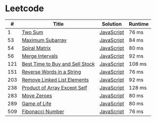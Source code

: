 # Leetcode

| # | Title | Solution | Runtime |
|---| ----- | -------- | ------- |
|1|[ Two Sum](https://leetcode.com/problems/two-sum/)|[JavaScript](./solutions/1.%20Two%20Sum.js)|76 ms|
|53|[ Maximum Subarray](https://leetcode.com/problems/maximum-subarray/)|[JavaScript](./solutions/53.%20Maximum%20Subarray.js)|84 ms|
|54|[ Spiral Matrix](https://leetcode.com/problems/spiral-matrix/)|[JavaScript](./solutions/54.%20Spiral%20Matrix.js)|80 ms|
|56|[ Merge Intervals](https://leetcode.com/problems/merge-intervals/)|[JavaScript](./solutions/56.%20Merge%20Intervals.js)|92 ms|
|121|[ Best Time to Buy and Sell Stock](https://leetcode.com/problems/best-time-to-buy-and-sell-stock/)|[JavaScript](./solutions/121.%20Best%20Time%20to%20Buy%20and%20Sell%20Stock.js)|108 ms|
|151|[ Reverse Words in a String](https://leetcode.com/problems/reverse-words-in-a-string/)|[JavaScript](./solutions/151.%20Reverse%20Words%20in%20a%20String.js)|76 ms|
|203|[ Remove Linked List Elements](https://leetcode.com/problems/remove-linked-list-elements/)|[JavaScript](./solutions/203.%20Remove%20Linked%20List%20Elements.js)|92 ms|
|238|[ Product of Array Except Self](https://leetcode.com/problems/product-of-array-except-self/)|[JavaScript](./solutions/238.%20Product%20of%20Array%20Except%20Self.js)|128 ms|
|283|[ Move Zeroes](https://leetcode.com/problems/move-zeroes/)|[JavaScript](./solutions/283.%20Move%20Zeroes.js)|80 ms|
|289|[ Game of Life](https://leetcode.com/problems/game-of-life/)|[JavaScript](./solutions/289.%20Game%20of%20Life.js)|80 ms|
|509|[ Fibonacci Number](https://leetcode.com/problems/fibonacci-number/)|[JavaScript](./solutions/509.%20Fibonacci%20Number.js)|76 ms|
